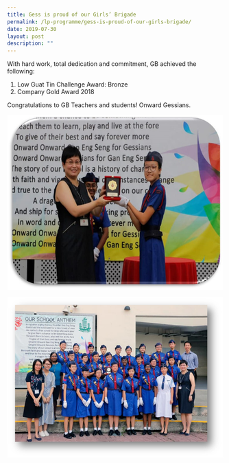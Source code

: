 ```yaml
---
title: Gess is proud of our Girls’ Brigade
permalink: /lp-programme/gess-is-proud-of-our-girls-brigade/
date: 2019-07-30
layout: post
description: ""
---
```

With hard work, total dedication and commitment, GB achieved the following:

1.  Low Guat Tin Challenge Award: Bronze
2.  Company Gold Award 2018

Congratulations to GB Teachers and students! Onward Gessians.

![Gess is proud of our Girls’ Brigade](/images/Girls-Brigade-1.jpeg)

![Gess is proud of our Girls’ Brigade](/images/Girls-Brigade-2.jpeg)